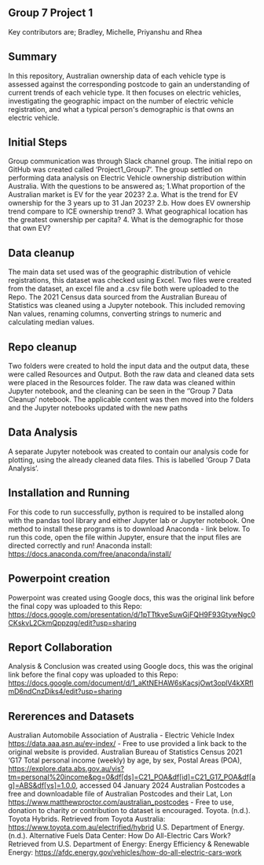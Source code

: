 ## Group 7 Project 1
Key contributors are;
Bradley, Michelle, Priyanshu and Rhea

## Summary
In this repository, Australian ownership data of each vehicle type is assessed against the corresponding postcode to gain an understanding of current trends of each vehicle type. It then focuses on electric vehicles, investigating the geographic impact on the number of electric vehicle registration, and what a typical person's demographic is that owns an electric vehicle.

## Initial Steps
Group communication was through Slack channel group.
The initial repo on GitHub was created called ‘Project1_Group7’. 
The group settled on performing data analysis on Electric Vehicle ownership distribution within Australia. With the questions to be answered as;
1.What proportion of the Australian market is EV for the year 2023?
2.a. What is the trend for EV ownership for the 3 years up to 31 Jan 2023? 
2.b. How does EV ownership trend compare to ICE ownership trend?
3. What geographical location has the greatest ownership per capita?
4. What is the demographic for those that own EV?

## Data cleanup
The main data set used was of the geographic distribution of vehicle registrations, this dataset was checked using Excel. Two files were created from the dataset, an excel file and a .csv file both were uploaded to the Repo. 
The 2021 Census data sourced from the Australian Bureau of Statistics was cleaned using a Jupyter notebook. This included removing Nan values, renaming columns, converting strings to numeric and calculating median values.

## Repo cleanup
Two folders were created to hold the input data and the output data, these were called Resources and Output. Both the raw data and cleaned data sets were placed in the Resources folder. The raw data was cleaned within Jupyter notebook, and the cleaning can be seen in the ‘’Group 7 Data Cleanup’ notebook. The applicable content was then moved into the folders and the Jupyter notebooks updated with the new paths

## Data Analysis
A separate Jupyter notebook was created to contain our analysis code for  plotting, using the already cleaned data files. This is labelled ‘Group 7 Data Analysis’. 

## Installation and Running
For this code to run successfully, python is required to be installed along with the pandas tool library and either Jupyter lab or Jupyter notebook. One method to install these programs is to download Anaconda - link below. To run this code, open the file within Jupyter, ensure that the input files are directed correctly and run! Anaconda install: https://docs.anaconda.com/free/anaconda/install/

## Powerpoint creation
Powerpoint was created using Google docs, this was the original link before the final copy was uploaded to this Repo:
https://docs.google.com/presentation/d/1pTTtkyeSuwGjFQH9F93GtywNgc0CKskvL2CkmQppzqg/edit?usp=sharing

## Report Collaboration
Analysis & Conclusion was created using Google docs, this was the original link before the final copy was uploaded to this Repo:
https://docs.google.com/document/d/1_aKtNEHAW6sKacsjOwt3oplV4kXRflmD6ndCnzDiks4/edit?usp=sharing

## Rererences and Datasets
Australian Automobile Association of Australia - Electric Vehicle Index https://data.aaa.asn.au/ev-index/ - Free to use provided a link back to the original website is provided.
Australian Bureau of Statistics Census 2021 ‘G17 Total personal income (weekly) by age, by sex, Postal Areas (POA), https://explore.data.abs.gov.au/vis?tm=personal%20income&pg=0&df[ds]=C21_POA&df[id]=C21_G17_POA&df[ag]=ABS&df[vs]=1.0.0, accessed 04 January 2024 
Australian Postcodes a free and downloadable file of Australian Postcodes and their Lat, Lon https://www.matthewproctor.com/australian_postcodes - Free to use, donation to charity or contribution to dataset is encouraged.
Toyota. (n.d.). Toyota Hybrids. Retrieved from Toyota Australia: https://www.toyota.com.au/electrified/hybrid 
U.S. Department of Energy. (n.d.). Alternative Fuels Data Center: How Do All-Electric Cars Work? Retrieved from U.S. Department of Energy: Energy Efficiency & Renewable Energy: https://afdc.energy.gov/vehicles/how-do-all-electric-cars-work 


